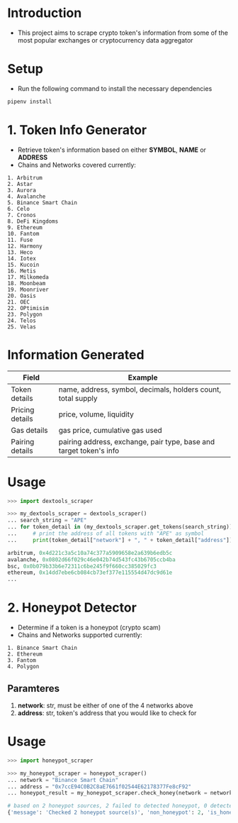 # **Introduction**
- This project aims to scrape crypto token's information from some of the most popular exchanges or cryptocurrency data aggregator

# **Setup**
- Run the following command to install the necessary dependencies
```python
pipenv install
```

# **1. Token Info Generator**
- Retrieve token's information based on either **SYMBOL**, **NAME** or **ADDRESS**
- Chains and Networks covered currently:
```
1. Arbitrum
2. Astar
3. Aurora
4. Avalanche
5. Binance Smart Chain
6. Celo
7. Cronos
8. DeFi Kingdoms
9. Ethereum
10. Fantom
11. Fuse
12. Harmony
13. Heco
14. Iotex
15. Kucoin
16. Metis
17. Milkomeda
18. Moonbeam
19. Moonriver
20. Oasis
21. OEC
22. OPtimisim
23. Polygon
24. Telos
25. Velas
```
# **Information Generated**

| Field | Example          |
|---------|----------------|
| Token details     | name, address, symbol, decimals, holders count, total supply |
| Pricing details     | price, volume, liquidity    |
| Gas details   | gas price, cumulative gas used    |
| Pairing details | pairing address, exchange, pair type, base and target token's info |
# **Usage**
```python
>>> import dextools_scraper

>>> my_dextools_scraper = dextools_scraper()
... search_string = "APE"
... for token_detail in (my_dextools_scraper.get_tokens(search_string)):
...     # print the address of all tokens with "APE" as symbol
...     print(token_detail["network"] + ", " + token_detail["address"])

arbitrum, 0x4d221c3a5c10a74c377a5909658e2a639b6edb5c
avalanche, 0x0802d66f029c46e042b74d543fc43b6705ccb4ba
bsc, 0x0b079b33b6e72311c6be245f9f660cc385029fc3
ethereum, 0x14dd7ebe6cb084cb73ef377e115554d47dc9d61e
...
```

# **2. Honeypot Detector**
- Determine if a token is a honeypot (crypto scam)
- Chains and Networks supported currently:
```
1. Binance Smart Chain
2. Ethereum
3. Fantom
4. Polygon
```
## **Paramteres**
1. **network**: str, must be either of one of the 4 networks above
2. **address**: str, token's address that you would like to check for
# **Usage**
```python
>>> import honeypot_scraper

>>> my_honeypot_scraper = honeypot_scraper()
... network = "Binance Smart Chain"
... address = "0x7ccE94C0B2C8aE7661f02544E62178377Fe8cF92"
... honeypot_result = my_honeypot_scraper.check_honey(network = network,address = address )

# based on 2 honeypot sources, 2 failed to detected honeypot, 0 detected honeypot
{'message': 'Checked 2 honeypot source(s)', 'non_honeypot': 2, 'is_honeypot': 0}
```